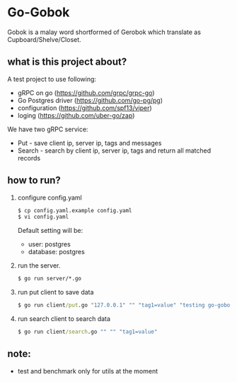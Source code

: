 # Go-Gobok

Gobok is a malay word shortformed of Gerobok which translate as Cupboard/Shelve/Closet.

## what is this project about?
A test project to use following:
- gRPC on go (https://github.com/grpc/grpc-go)
- Go Postgres driver (https://github.com/go-pg/pg)
- configuration (https://github.com/spf13/viper)
- loging (https://github.com/uber-go/zap)

We have two gRPC service:
- Put - save client ip, server ip, tags and messages
- Search - search by client ip, server ip, tags and return all matched records

## how to run?
1. configure config.yaml
    ```cmd
    $ cp config.yaml.example config.yaml
    $ vi config.yaml
    ```
    Default setting will be:
    - user: postgres
    - database: postgres

2. run the server.
    ```cmd
    $ go run server/*.go
    ```

3. run put client to save data
    ```cmd
    $ go run client/put.go "127.0.0.1" "" "tag1=value" "testing go-gobok"
    ```

4. run search client to search data
    ```cmd
    $ go run client/search.go "" "" "tag1=value"
    ```

## note:
- test and benchmark only for utils at the moment
